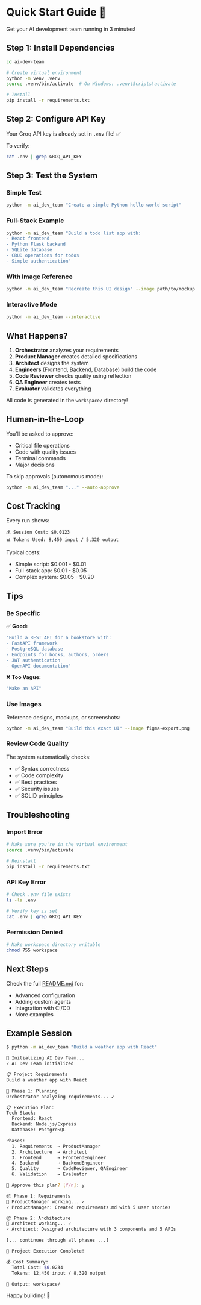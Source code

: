 # Quick Start Guide 🚀

Get your AI development team running in 3 minutes!

## Step 1: Install Dependencies

```bash
cd ai-dev-team

# Create virtual environment
python -m venv .venv
source .venv/bin/activate  # On Windows: .venv\Scripts\activate

# Install
pip install -r requirements.txt
```

## Step 2: Configure API Key

Your Groq API key is already set in `.env` file! ✅

To verify:
```bash
cat .env | grep GROQ_API_KEY
```

## Step 3: Test the System

### Simple Test

```bash
python -m ai_dev_team "Create a simple Python hello world script"
```

### Full-Stack Example

```bash
python -m ai_dev_team "Build a todo list app with:
- React frontend
- Python Flask backend
- SQLite database
- CRUD operations for todos
- Simple authentication"
```

### With Image Reference

```bash
python -m ai_dev_team "Recreate this UI design" --image path/to/mockup.png
```

### Interactive Mode

```bash
python -m ai_dev_team --interactive
```

## What Happens?

1. **Orchestrator** analyzes your requirements
2. **Product Manager** creates detailed specifications
3. **Architect** designs the system
4. **Engineers** (Frontend, Backend, Database) build the code
5. **Code Reviewer** checks quality using reflection
6. **QA Engineer** creates tests
7. **Evaluator** validates everything

All code is generated in the `workspace/` directory!

## Human-in-the-Loop

You'll be asked to approve:
- Critical file operations
- Code with quality issues
- Terminal commands
- Major decisions

To skip approvals (autonomous mode):
```bash
python -m ai_dev_team "..." --auto-approve
```

## Cost Tracking

Every run shows:
```
💰 Session Cost: $0.0123
📊 Tokens Used: 8,450 input / 5,320 output
```

Typical costs:
- Simple script: $0.001 - $0.01
- Full-stack app: $0.01 - $0.05
- Complex system: $0.05 - $0.20

## Tips

### Be Specific

✅ **Good:**
```bash
"Build a REST API for a bookstore with:
- FastAPI framework
- PostgreSQL database
- Endpoints for books, authors, orders
- JWT authentication
- OpenAPI documentation"
```

❌ **Too Vague:**
```bash
"Make an API"
```

### Use Images

Reference designs, mockups, or screenshots:
```bash
python -m ai_dev_team "Build this exact UI" --image figma-export.png
```

### Review Code Quality

The system automatically checks:
- ✅ Syntax correctness
- ✅ Code complexity
- ✅ Best practices
- ✅ Security issues
- ✅ SOLID principles

## Troubleshooting

### Import Error

```bash
# Make sure you're in the virtual environment
source .venv/bin/activate

# Reinstall
pip install -r requirements.txt
```

### API Key Error

```bash
# Check .env file exists
ls -la .env

# Verify key is set
cat .env | grep GROQ_API_KEY
```

### Permission Denied

```bash
# Make workspace directory writable
chmod 755 workspace
```

## Next Steps

Check the full [README.md](README.md) for:
- Advanced configuration
- Adding custom agents
- Integration with CI/CD
- More examples

## Example Session

```bash
$ python -m ai_dev_team "Build a weather app with React"

🚀 Initializing AI Dev Team...
✓ AI Dev Team initialized

📋 Project Requirements
Build a weather app with React

🎯 Phase 1: Planning
Orchestrator analyzing requirements... ✓

📋 Execution Plan:
Tech Stack:
  Frontend: React
  Backend: Node.js/Express
  Database: PostgreSQL

Phases:
  1. Requirements  → ProductManager
  2. Architecture  → Architect
  3. Frontend      → FrontendEngineer
  4. Backend       → BackendEngineer
  5. Quality       → CodeReviewer, QAEngineer
  6. Validation    → Evaluator

🤝 Approve this plan? [Y/n]: y

📦 Phase 1: Requirements
👤 ProductManager working... ✓
✓ ProductManager: Created requirements.md with 5 user stories

📦 Phase 2: Architecture
👤 Architect working... ✓
✓ Architect: Designed architecture with 3 components and 5 APIs

[... continues through all phases ...]

🎉 Project Execution Complete!

💰 Cost Summary:
  Total Cost: $0.0234
  Tokens: 12,450 input / 8,320 output

📁 Output: workspace/
```

Happy building! 🚀
